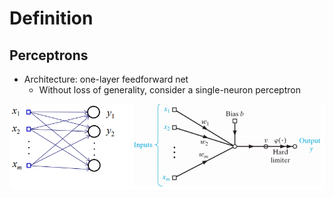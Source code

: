 # Definition 

## Perceptrons 

- Architecture: one-layer feedforward net 
    - Without loss of generality, consider a single-neuron perceptron 

![](2018-03-08-21-55-42.png)

